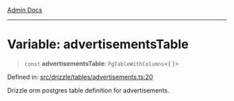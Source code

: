 [Admin Docs](/)

***

# Variable: advertisementsTable

> `const` **advertisementsTable**: `PgTableWithColumns`\<\{ \}\>

Defined in: [src/drizzle/tables/advertisements.ts:20](https://github.com/Sourya07/talawa-api/blob/4e4298c85a0d2c28affa824f2aab7ec32b5f3ac5/src/drizzle/tables/advertisements.ts#L20)

Drizzle orm postgres table definition for advertisements.
